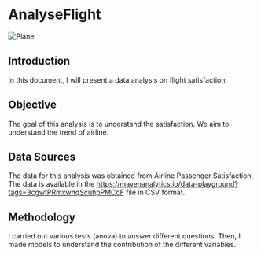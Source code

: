 # AnalyseFlight
![Plane](https://s1.1zoom.me/b5046/340/Passenger_Airplanes_Sky_Clouds_Flight_520179_3840x2160.jpg)

## Introduction
In this document, I will present a data analysis on flight satisfaction.

## Objective
The goal of this analysis is to understand the satisfaction. We aim to understand the trend of airline.

## Data Sources
The data for this analysis was obtained from Airline Passenger Satisfaction. 
The data is available in the https://mavenanalytics.io/data-playground?tags=3cgwtPRmxwnqScuhpPMCoF file in CSV format.

## Methodology
I carried out various tests (anova) to answer different questions. 
Then, I made models to understand the contribution of the different variables.
